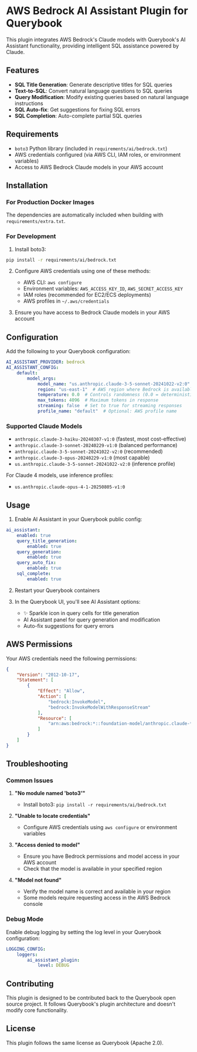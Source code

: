 # AWS Bedrock AI Assistant Plugin for Querybook

This plugin integrates AWS Bedrock's Claude models with Querybook's AI Assistant functionality, providing intelligent SQL assistance powered by Claude.

## Features

- **SQL Title Generation**: Generate descriptive titles for SQL queries
- **Text-to-SQL**: Convert natural language questions to SQL queries
- **Query Modification**: Modify existing queries based on natural language instructions
- **SQL Auto-fix**: Get suggestions for fixing SQL errors
- **SQL Completion**: Auto-complete partial SQL queries

## Requirements

- `boto3` Python library (included in `requirements/ai/bedrock.txt`)
- AWS credentials configured (via AWS CLI, IAM roles, or environment variables)
- Access to AWS Bedrock Claude models in your AWS account

## Installation

### For Production Docker Images

The dependencies are automatically included when building with `requirements/extra.txt`.

### For Development

1. Install boto3:
```bash
pip install -r requirements/ai/bedrock.txt
```

2. Configure AWS credentials using one of these methods:
   - AWS CLI: `aws configure`
   - Environment variables: `AWS_ACCESS_KEY_ID`, `AWS_SECRET_ACCESS_KEY`
   - IAM roles (recommended for EC2/ECS deployments)
   - AWS profiles in `~/.aws/credentials`

3. Ensure you have access to Bedrock Claude models in your AWS account

## Configuration

Add the following to your Querybook configuration:

```yaml
AI_ASSISTANT_PROVIDER: bedrock
AI_ASSISTANT_CONFIG:
    default:
        model_args:
            model_name: "us.anthropic.claude-3-5-sonnet-20241022-v2:0"  # or any supported Claude model
            region: "us-east-1"  # AWS region where Bedrock is available
            temperature: 0.0  # Controls randomness (0.0 = deterministic)
            max_tokens: 4096  # Maximum tokens in response
            streaming: false  # Set to true for streaming responses
            profile_name: "default"  # Optional: AWS profile name
```

### Supported Claude Models

- `anthropic.claude-3-haiku-20240307-v1:0` (fastest, most cost-effective)
- `anthropic.claude-3-sonnet-20240229-v1:0` (balanced performance)
- `anthropic.claude-3-5-sonnet-20241022-v2:0` (recommended)
- `anthropic.claude-3-opus-20240229-v1:0` (most capable)
- `us.anthropic.claude-3-5-sonnet-20241022-v2:0` (inference profile)

For Claude 4 models, use inference profiles:
- `us.anthropic.claude-opus-4-1-20250805-v1:0`

## Usage

1. Enable AI Assistant in your Querybook public config:
```yaml
ai_assistant:
    enabled: true
    query_title_generation:
        enabled: true
    query_generation:
        enabled: true
    query_auto_fix:
        enabled: true
    sql_complete:
        enabled: true
```

2. Restart your Querybook containers

3. In the Querybook UI, you'll see AI Assistant options:
   - ✨ Sparkle icon in query cells for title generation
   - AI Assistant panel for query generation and modification
   - Auto-fix suggestions for query errors

## AWS Permissions

Your AWS credentials need the following permissions:

```json
{
    "Version": "2012-10-17",
    "Statement": [
        {
            "Effect": "Allow",
            "Action": [
                "bedrock:InvokeModel",
                "bedrock:InvokeModelWithResponseStream"
            ],
            "Resource": [
                "arn:aws:bedrock:*::foundation-model/anthropic.claude-*"
            ]
        }
    ]
}
```

## Troubleshooting

### Common Issues

1. **"No module named 'boto3'"**
   - Install boto3: `pip install -r requirements/ai/bedrock.txt`

2. **"Unable to locate credentials"**
   - Configure AWS credentials using `aws configure` or environment variables

3. **"Access denied to model"**
   - Ensure you have Bedrock permissions and model access in your AWS account
   - Check that the model is available in your specified region

4. **"Model not found"**
   - Verify the model name is correct and available in your region
   - Some models require requesting access in the AWS Bedrock console

### Debug Mode

Enable debug logging by setting the log level in your Querybook configuration:

```yaml
LOGGING_CONFIG:
    loggers:
        ai_assistant_plugin:
            level: DEBUG
```

## Contributing

This plugin is designed to be contributed back to the Querybook open source project. It follows Querybook's plugin architecture and doesn't modify core functionality.

## License

This plugin follows the same license as Querybook (Apache 2.0).
